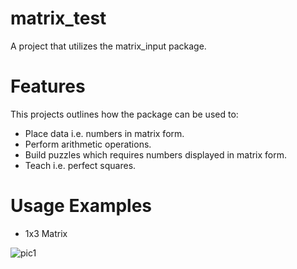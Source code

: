 # matrix_test

A project that utilizes the matrix_input package.

# Features

This projects outlines how the package can be used to:

* Place data i.e. numbers in matrix form.
* Perform arithmetic operations.
* Build puzzles which requires numbers displayed in matrix form.
* Teach i.e. perfect squares.

# Usage Examples

- 1x3 Matrix

![pic1](https://user-images.githubusercontent.com/19472506/120332238-382b3b00-c2f7-11eb-84db-ea2063fc5b29.png)
